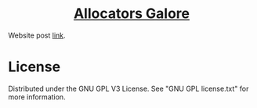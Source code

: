 <h1 align="center">
	<a href="https://github.com/KeyC0de/AllocatorsGalore">Allocators Galore</a>
</h1>


Website post [link](https://keyc0de.com/posts/37.html).<br>



# License

Distributed under the GNU GPL V3 License. See "GNU GPL license.txt" for more information.
